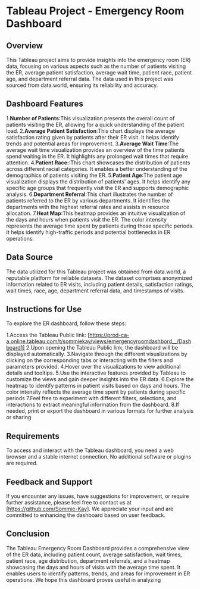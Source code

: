 # Tableau Project - Emergency Room Dashboard


## Overview
This Tableau project aims to provide insights into the emergency room (ER) data, focusing on various aspects such as the number of patients visiting the ER, average patient satisfaction, average wait time, patient race, patient age, and department referral data. The data used in this project was sourced from data.world, ensuring its reliability and accuracy.


## Dashboard Features
1.**Number of Patients**:This visualization presents the overall count of patients visiting the ER, allowing for a quick understanding of the patient load.
2.**Average Patient Satisfaction**:This chart displays the average satisfaction rating given by patients after their ER visit. It helps identify trends and potential areas for improvement.
3.**Average Wait Time**:The average wait time visualization provides an overview of the time patients spend waiting in the ER. It highlights any prolonged wait times that require attention.
4.**Patient Race:**:This chart showcases the distribution of patients across different racial categories. It enables a better understanding of the demographics of patients visiting the ER.
5.**Patient Age**:The patient age visualization displays the distribution of patients' ages. It helps identify any specific age groups that frequently visit the ER and supports demographic analysis.
6.**Department Referral**:This chart illustrates the number of patients referred to the ER by various departments. It identifies the departments with the highest referral rates and assists in resource allocation.
7.**Heat Map**:This heatmap provides an intuitive visualization of the days and hours when patients visit the ER. The color intensity represents the average time spent by patients during those specific periods. It helps identify high-traffic periods and potential bottlenecks in ER operations.


## Data Source
The data utilized for this Tableau project was obtained from data.world, a reputable platform for reliable datasets. The dataset comprises anonymized information related to ER visits, including patient details, satisfaction ratings, wait times, race, age, department referral data, and timestamps of visits.


## Instructions for Use

To explore the ER dashboard, follow these steps:


1.Access the Tableau Public link: [https://prod-ca-a.online.tableau.com/t/sommiekay/views/emergencyroomdashbord__/Dashboard1]
2.Upon opening the Tableau Public link, the dashboard will be displayed automatically.
3.Navigate through the different visualizations by clicking on the corresponding tabs or interacting with the filters and parameters provided.
4.Hover over the visualizations to view additional details and tooltips.
5.Use the interactive features provided by Tableau to customize the views and gain deeper insights into the ER data.
6.Explore the heatmap to identify patterns in patient visits based on days and hours. The color intensity reflects the average time spent by patients during specific periods
7.Feel free to experiment with different filters, selections, and interactions to extract meaningful information from the dashboard.
8.If needed, print or export the dashboard in various formats for further analysis or sharing



## Requirements

To access and interact with the Tableau dashboard, you need a web browser and a stable internet connection. No additional software or plugins are required.


## Feedback and Support

If you encounter any issues, have suggestions for improvement, or require further assistance, please feel free to contact us at [https://github.com/Sommie-Kay]. We appreciate your input and are committed to enhancing the dashboard based on user feedback.



## Conclusion

The Tableau Emergency Room Dashboard provides a comprehensive view of the ER data, including patient count, average satisfaction, wait times, patient race, age distribution, department referrals, and a heatmap showcasing the days and hours of visits with the average time spent. It enables users to identify patterns, trends, and areas for improvement in ER operations. We hope this dashboard proves useful in analyzing